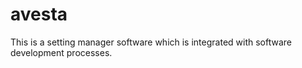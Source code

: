 # avesta
This is a setting manager software which is integrated with software development processes.

